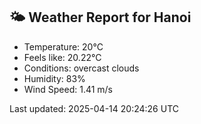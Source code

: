 <!-- WEATHER-START -->
## 🌤 Weather Report for Hanoi

- Temperature: 20°C
- Feels like: 20.22°C
- Conditions: overcast clouds
- Humidity: 83%
- Wind Speed: 1.41 m/s

Last updated: 2025-04-14 20:24:26 UTC
<!-- WEATHER-END -->
